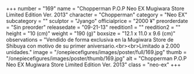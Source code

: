 +++
number = "169"
name = "Chopperman P.O.P Neo EX Mugiwara Store Limited Edition Ver. 2013"
character = "Chopperman"
category = "Neo EX"
subcategory = ""
sculptor = "Jyango"
officialprice = "2000 ¥"
preorderdate = "Sin preorder"
releasedate = "09-21-13"
reedition1 = ""
reedition2 = ""
height = "10 (cm)"
weight = "190 (g)"
boxsize = "12.1 x 11.0 x 9.6 (cm)"
observations = "Vendido de forma exclusiva en la Mugiwara Store de Shibuya con motivo de su primer aniversario.&lt;br&gt;&lt;br&gt;Limitado a 2.000 unidades."
image = "/onepiecefigures/images/poster/full/169.jpg"
thumb = "/onepiecefigures/images/poster/thumb/169.jpg"
alt = "Chopperman P.O.P Neo EX Mugiwara Store Limited Edition Ver. 2013"
class = "neo-ex"
+++
